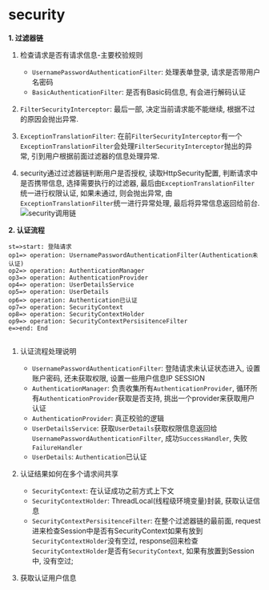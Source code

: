 # security

**1. 过滤器链**
1. 检查请求是否有请求信息-主要校验规则
    - `UsernamePasswordAuthenticationFilter`: 处理表单登录, 请求是否带用户名密码
    - `BasicAuthenticationFilter`: 是否有Basic码信息, 有会进行解码认证
    
2. `FilterSecurityInterceptor`: 最后一部, 决定当前请求能不能继续, 根据不过的原因会抛出异常.
3. `ExceptionTranslationFilter`: 在前`FilterSecurityInterceptor`有一个`ExceptionTranslationFilter`会处理`FilterSecurityInterceptor`抛出的异常, 引到用户根据前面过滤器的信息处理异常.
4. security通过过滤器链判断用户是否授权, 读取HttpSecurity配置, 判断请求中是否携带信息, 选择需要执行的过滤器, 最后由`ExceptionTranslationFilter`统一进行权限认证, 如果未通过, 则会抛出异常, 由`ExceptionTranslationFilter`统一进行异常处理, 最后将异常信息返回给前台.
![security调用链](/static/security-filter-process.png)

**2. 认证流程**
```flow
st=>start: 登陆请求
op1=> operation: UsernamePasswordAuthenticationFilter(Authentication未认证)
op2=> operation: AuthenticationManager
op3=> operation: AuthenticationProvider
op4=> operation: UserDetailsService
op5=> operation: UserDetails
op6=> operation: Authentication已认证
op7=> operation: SecurityContext
op8=> operation: SecurityContextHolder
op9=> operation: SecurityContextPersisitenceFilter
e=>end: End
    
```
1. 认证流程处理说明
    - `UsernamePasswordAuthenticationFilter`: 登陆请求未认证状态进入, 设置账户密码, 还未获取权限, 设置一些用户信息IP SESSION
    - `AuthenticationManager`: 负责收集所有`AuthenticationProvider`, 循环所有`AuthenticationProvider`获取是否支持, 挑出一个provider来获取用户认证
    - `AuthenticationProvider`: 真正校验的逻辑
    - `UserDetailsService`: 获取`UserDetails`获取权限信息返回给`UsernamePasswordAuthenticationFilter`, 成功`SuccessHandler`, 失败`FailureHandler`
    - `UserDetails`: `Authentication`已认证
    
2. 认证结果如何在多个请求间共享
    - `SecurityContext`: 在认证成功之前方式上下文 
    - `SecurityContextHolder`: ThreadLocal(线程级环境变量)封装, 获取认证信息
    - `SecurityContextPersisitenceFilter`: 在整个过滤器链的最前面, request进来检查Session中是否有SecurityContext如果有放到`SecurityContextHolder`没有空过, response回来检查`SecurityContextHolder`是否有`SecurityContext`, 如果有放置到Session中, 没有空过;  

3. 获取认证用户信息

